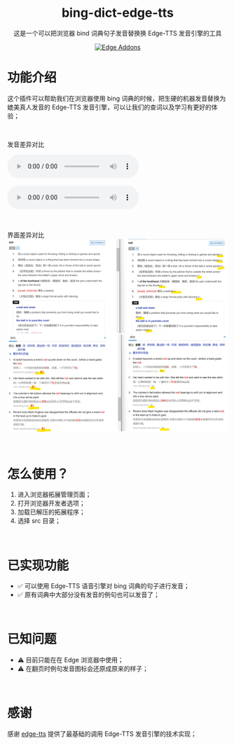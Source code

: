 <h1 align="center">bing-dict-edge-tts</h1>
<p align="center">这是一个可以把浏览器 bind 词典句子发音替换换 Edge-TTS 发音引擎的工具</p>
<p align="center">
  <a rel="noreferrer noopener" href="#"><img alt="Edge Addons" src="https://img.shields.io/badge/Edge-141e24.svg?&style=for-the-badge&logo=microsoft-edge&logoColor=white&color=blue">
  </a>  
</p>


# 功能介绍
这个插件可以帮助我们在浏览器使用 bing 词典的时候，把生硬的机器发音替换为媲美真人发音的 Edge-TTS 发音引擎，可以让我们的查词以及学习有更好的体验；

<br>

发音差异对比

![原始机器发音](assets/diff3.mp3)

![Edge-tts发音](assets/diff4.mp3)

<br>

界面差异对比
![差异对比1](assets/diff1.png)
![差异对比2](assets/diff2.png)

<br>

# 怎么使用？
 1. 进入浏览器拓展管理页面；
 2. 打开浏览器开发者选项；
 3. 加载已解压的拓展程序；
 4. 选择 src 目录；

<br>

# 已实现功能
 - ✅ 可以使用 Edge-TTS 语音引擎对 bing 词典的句子进行发音；
 - ✅ 原有词典中大部分没有发音的例句也可以发音了；
 
<br>

# 已知问题
 - ⚠️ 目前只能在在 Edge 浏览器中使用；
 - ⚠️ 在翻页时例句发音图标会还原成原来的样子；


<br>

# 感谢

感谢 [edge-tts](https://github.com/M86xKC/edge-tts) 提供了最基础的调用 Edge-TTS 发音引擎的技术实现；
 
